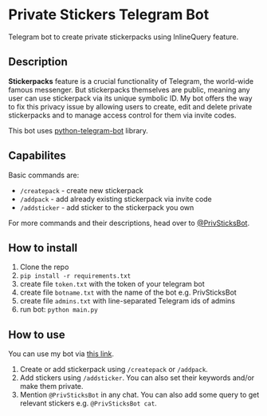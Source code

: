# Private Stickers Telegram Bot

Telegram bot to create private stickerpacks using InlineQuery feature.

## Description

<b>Stickerpacks</b> feature is a crucial functionality of Telegram, the world-wide famous messenger. But stickerpacks themselves are public, meaning any user can use stickerpack via its unique symbolic ID. My bot offers the way to fix this privacy issue by allowing users to create, edit and delete private stickerpacks and to manage access control for them via invite codes.

This bot uses [python-telegram-bot](https://github.com/python-telegram-bot/python-telegram-bot) library.

## Capabilites

Basic commands are:

- `/createpack` - create new stickerpack
- `/addpack` - add already existing stickerpack via invite code
- `/addsticker` - add sticker to the stickerpack you own

For more commands and their descriptions, head over to [@PrivSticksBot](https://t.me/PrivSticksBot).

## How to install

1. Clone the repo
2. `pip install -r requirements.txt`
3. create file `token.txt` with the token of your telegram bot
4. create file `botname.txt` with the name of the bot e.g. PrivSticksBot
5. create file `admins.txt` with line-separated Telegram ids of admins
6. run bot: `python main.py`

## How to use

You can use my bot via [this link](https://t.me/PrivSticksBot). 

1. Create or add stickerpack using `/createpack` or `/addpack`.
2. Add stickers using `/addsticker`. You can also set their keywords and/or make them private.
3. Mention `@PrivSticksBot` in any chat. You can also add some query to get relevant stickers e.g. `@PrivSticksBot cat`.
